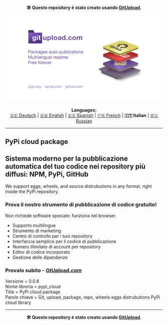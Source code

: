 <p align="center"><b>🛠️ Questo repository è stato creato usando <a href="https://gitupload.com">GitUpload</a>.</b></p>
<p align="center"><a href="https://gitupload.com"><img src="https://github.com/markolofsen/pypi_cloud//blob/master/.banners/banner_it.jpg?raw=1" /></a></p>
<p align="center"><b>Languages:</b><br /><a href="https://github.com/markolofsen/pypi_cloud/blob/master/README_de.md">🇩🇪 Deutsch</a> | <a href="https://github.com/markolofsen/pypi_cloud/blob/master/README.md">🇬🇧 English</a> | <a href="https://github.com/markolofsen/pypi_cloud/blob/master/README_es.md">🇪🇸 Spanish</a> | <a href="https://github.com/markolofsen/pypi_cloud/blob/master/README_fr.md">🇫🇷 French</a> | <b>🇮🇹 Italian</b> | <a href="https://github.com/markolofsen/pypi_cloud/blob/master/README_ru.md">🇷🇺 Russian</a></p>

---

## PyPi cloud package
## Sistema moderno per la pubblicazione automatica del tuo codice nei repository più diffusi: NPM, PyPi, GitHub

We support eggs, wheels, and source distrubutions in any format, right inside the PyPi repository.

### Prova il nostro strumento di pubblicazione di codice gratuito!

Non richiede software speciale: funziona nel browser.

* Supporto multilingue
* Strumento di marketing
* Centro di controllo per i tuoi repository
* Interfaccia semplice per il codice di pubblicazione
* Numero illimitato di account per repository
* Editor di codice incorporato
* Gestione delle dipendenze

### Provalo subito - <a href="https://gitupload.com">GtUpload.com</a>

Versione = 0.0.8 <br />
Nome libreria = pypi_cloud <br />
Title = PyPi cloud package <br />
Parole chiave = Git,  upload,  package,  repo, wheels eggs distrubutions PyPi cloud library <br />

---

<p align="center"><b>🛠️ Questo repository è stato creato usando <a href="https://gitupload.com">GitUpload</a>.</b></p>